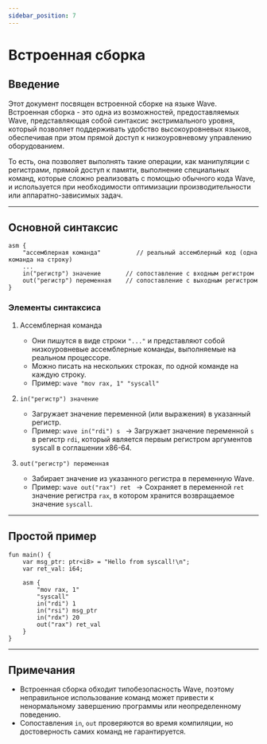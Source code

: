 ```yaml
---
sidebar_position: 7
---
```


# Встроенная сборка

## Введение

Этот документ посвящен встроенной сборке на языке Wave.
Встроенная сборка - это одна из возможностей, предоставляемых Wave, представляющая собой синтаксис экстримального уровня, который позволяет поддерживать удобство высокоуровневых языков, обеспечивая при этом прямой доступ к низкоуровневому управлению оборудованием.

То есть, она позволяет выполнять такие операции, как манипуляции с регистрами, прямой доступ к памяти, выполнение специальных команд, которые сложно реализовать с помощью обычного кода Wave, и используется при необходимости оптимизации производительности или аппаратно-зависимых задач.

---

## Основной синтаксис

```wave
asm {
    "ассемблерная команда"          // реальный ассемблерный код (одна команда на строку)
    ...
    in("регистр") значение       // сопоставление с входным регистром
    out("регистр") переменная    // сопоставление с выходным регистром
}
```

### Элементы синтаксиса

1. Ассемблерная команда
    - Они пишутся в виде строки `"..."` и представляют собой низкоуровневые ассемблерные команды, выполняемые на реальном процессоре.
    - Можно писать на нескольких строках, по одной команде на каждую строку.
    - Пример:
           ```wave
           "mov rax, 1"
           "syscall"
           ```

2. `in("регистр") значение`
    - Загружает значение переменной (или выражения) в указанный регистр.
    - Пример:
           ```wave
           in("rdi") s
           ```
        -> Загружает значение переменной `s` в регистр `rdi`, который является первым регистром аргументов syscall в соглашении x86-64.

3. `out("регистр") переменная`
    - Забирает значение из указанного регистра в переменную Wave.
    - Пример:
           ```wave
           out("rax") ret
           ```
        -> Сохраняет в переменной `ret` значение регистра `rax`, в котором хранится возвращаемое значение `syscall`.

---

## Простой пример

```wave
fun main() {
    var msg_ptr: ptr<i8> = "Hello from syscall!\n";
    var ret_val: i64;

    asm {
        "mov rax, 1"
        "syscall"
        in("rdi") 1
        in("rsi") msg_ptr
        in("rdx") 20
        out("rax") ret_val
    }
}
```

---

## Примечания

- Встроенная сборка обходит типобезопасность Wave, поэтому неправильное использование команд может привести к ненормальному завершению программы или неопределенному поведению.
- Сопоставления `in`, `out` проверяются во время компиляции, но достоверность самих команд не гарантируется.
